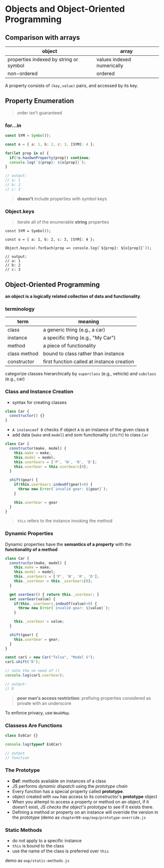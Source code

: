 # Objects and Object-Oriented Programming  

## Comparison with arrays  

object                                 | array 
---------------------------------------|----------------------------
properties indexed by string or symbol | values indexed numerically
non-ordered                            | ordered

A property consists of `(key,value)` pairs, and accessed by its key.  

## Property Enumeration  

> order isn't guaranteed  

### for...in  
```javascript
const SYM = Symbol();

const o = { a: 1, b: 2, c: 3, [SYM]: 4 };

for(let prop in o) {
  if(!o.hasOwnProperty(prop)) continue;
  console.log(`${prop}: ${o[prop]}`);
}

// output:
// a: 1
// b: 2
// c: 3
```

> **doesn't** include properties with symbol keys

### Object.keys  
> iterate all of the enumerable **string** properties  
```
const SYM = Symbol();

const o = { a: 1, b: 2, c: 3, [SYM]: 4 };

Object.keys(o).forEach(prop => console.log(`${prop}: ${o[prop]}`));

// output:
// a: 1
// b: 2
// c: 3
```

## Object-Oriented Programming  
**an object is a logically related collection of data and functionality**.  

### terminology  

term          | meaning
--------------|-------------------------------------------
class         | a generic thing (e.g., a car)
instance      | a specific thing (e.g., "My Car")
method        | a piece of functionality 
class method  | bound to class rather than instance
constructor   | first function called at instance creation

categorize classes hierarchically by `superclass` (e.g., vehicle) and `subclass` (e.g., car)

### Class and Instance Creation  
+ syntax for creating classes  
```javascript
class Car {
  constructor() {}
}
```
+ `A instanceof B` checks if object `A` is an instance of the given class `B`  
+ add data (`make` and `model`) and som functionality (`shift`) to class `Car`  
```javascript
class Car {
  constructor(make, model) {
    this.make = make;
    this.model = model;
    this.userGears = ['P', 'N', 'R', 'D'];
    this.userGear = this.userGears[0];
  }

  shift(gear) {
    if(this.userGears.indexOf(gear)<0) {
      throw new Error(`invalid gear: ${gear}`);
    }

    this.userGear = gear
  }
}
```
> `this` refers to the instance invoking the method

### Dynamic Properties  
Dynamic properties have the **semantics of a property** with the **functionality of a method**    

```javascript
class Car {
  constructor(make, model) {
    this.make = make;
    this.model = model;
    this._userGears = ['P', 'N', 'R', 'D'];
    this._userGear = this._userGears[0];
  }

  get userGear() { return this._userGear; }
  set userGear(value) {
    if(this._userGears.indexOf(value)<0) {
      throw new Error(`invalid gear: ${value}`);
    }

    this._userGear = value;
  } 

  shift(gear) {
    this.userGear = gear;
  }
}

const car1 = new Car("Telsa", "Model S");
car1.shift('D');

// note the no need of ()
console.log(car1.userGear);

// output: 
// D
```

> **poor man's access restriction**: prefixing properties considered as private with an underscore  

To enforce privacy, use `WeakMap`.    

### Classess Are Functions  
```javascript
class Es6Car {}

console.log(typeof Es6Car)

// output
// function
```

### The Prototype  
+ **Def**: methods available on instances of a class  
+ JS performs *dynamic dispatch* using the *prototype chain*   
+ Every function has a special property called **prototype**.  
+ object created with `new` has access to its constructor's **prototype** object  
+ When you attempt to access a property or method on an object, if it doesn’t exist, JS *checks the object's prototype* to see if it exists there.  
+ Defining a method or property on an instance will override the version in the prototype (demo as `chapter09-oop/oop/prototype-override.js`  

### Static Methods  
+ do not apply to a specific instance  
+ `this` is bound to the class
+ use the name of the class is preferred over `this`   

demo as `oop/static-methods.js`
